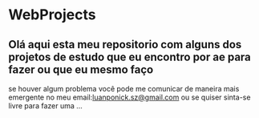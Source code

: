 # WebProjects
Olá aqui esta meu repositorio com alguns dos projetos de estudo que eu encontro por ae para fazer ou que eu mesmo faço 
---
se houver algum problema você pode me comunicar de maneira mais emergente no meu email:luanponick.sz@gmail.com ou se quiser sinta-se livre para fazer uma ...
